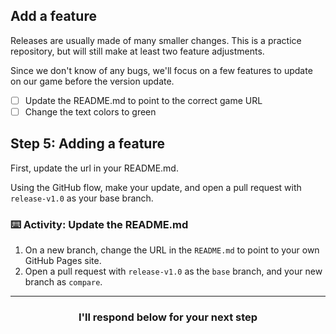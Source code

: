 ## Add a feature

Releases are usually made of many smaller changes.  This is a  practice repository, but will still make at least two feature adjustments.

Since we don't know of any bugs, we'll focus on a few features to update on our game before the version update.

- [ ] Update the README.md to point to the correct game URL
- [ ] Change the text colors to green

## Step 5: Adding a feature

First, update the url in your README.md.

Using the GitHub flow, make your update, and open a pull request with `release-v1.0` as your base branch.

### :keyboard: Activity: Update the README.md

1. On a new branch, change the URL in the `README.md` to point to your own GitHub Pages site.
1.  Open a pull request with `release-v1.0` as the `base` branch, and your new branch as `compare`.

<hr>
<h3 align="center">I'll respond below for your next step</h3>
